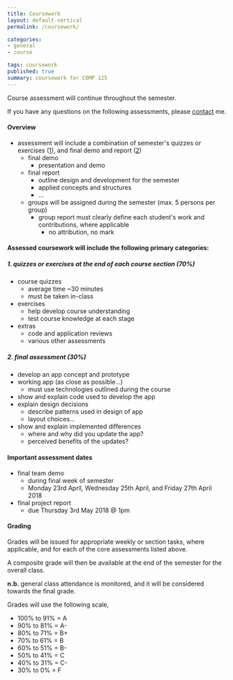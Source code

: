 ```yaml
---
title: Coursework
layout: default-vertical
permalink: /coursework/

categories:
- general
- course

tags: coursework
published: true
summary: coursework for COMP 125
---
```


Course assessment will continue throughout the semester.

If you have any questions on the following assessments, please [contact](/contact) me.

#### Overview

* assessment will include a combination of semester's quizzes or exercises ([1](#assessment1)), and final demo and report ([2](#assessment2))
  * final demo
    * presentation and demo
  * final report
    * outline design and development for the semester
    * applied concepts and structures
    * ...
  * groups will be assigned during the semester (max. 5 persons per group)
    * group report must clearly define each student's work and contributions, where applicable
      * no attribution, no mark

#### Assessed coursework will include the following primary categories:

<a id="assessment1"></a>

##### 1. quizzes or exercises at the end of each course section (70%)

* course quizzes
  * average time ~30 minutes
  * must be taken in-class
* exercises
  * help develop course understanding
  * test course knowledge at each stage
* extras
  * code and application reviews
  * various other assessments

<a id="assessment2"></a>

##### 2. final assessment (30%)

* develop an app concept and prototype
* working app (as close as possible...)
  * must use technologies outlined during the course
* show and explain code used to develop the app
* explain design decisions
  * describe patterns used in design of app
  * layout choices...
* show and explain implemented differences
  * where and why did you update the app?
  * perceived benefits of the updates?

#### Important assessment dates

* final team demo
  * during final week of semester
  * Monday 23rd April, Wednesday 25th April, and Friday 27th April 2018
* final project report
  * due Thursday 3rd May 2018 @ 1pm

#### Grading

Grades will be issued for appropriate weekly or section tasks, where applicable, and for each of the core assessments listed above.

A composite grade will then be available at the end of the semester for the overall class.

**n.b.** general class attendance is monitored, and it will be considered towards the final grade.

Grades will use the following scale,

  * 100% to 91% = A
  * 90% to 81%  = A-
  * 80% to 71%  = B+
  * 70% to 61%  = B
  * 60% to 51%  = B-
  * 50% to 41%  = C
  * 40% to 31%  = C-
  * 30% to 0%   = F
